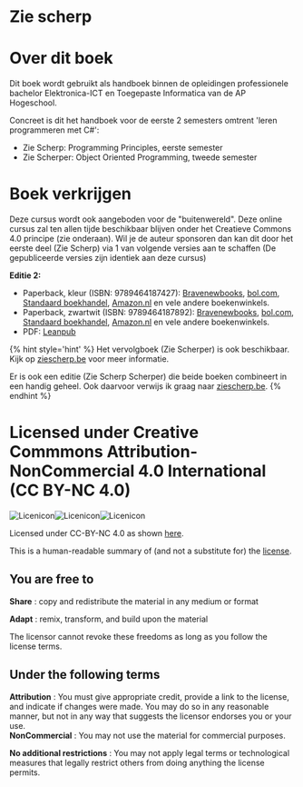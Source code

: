 # Zie scherp
# Over dit boek

Dit boek wordt gebruikt als handboek binnen de opleidingen professionele bachelor Elektronica-ICT en Toegepaste Informatica van de AP Hogeschool.

Concreet is dit het handboek voor de eerste 2 semesters omtrent 'leren programmeren met C\#':

* Zie Scherp: Programming Principles, eerste semester
* Zie Scherper: Object Oriented Programming, tweede semester

# Boek verkrijgen

Deze cursus wordt ook aangeboden voor de "buitenwereld". Deze online cursus zal ten allen tijde beschikbaar blijven onder het Creatieve Commons 4.0 principe (zie onderaan). Wil je de auteur sponsoren dan kan dit door het eerste deel (Zie Scherp) via 1 van volgende versies aan te schaffen (De gepubliceerde versies zijn identiek aan deze cursus)

**Editie 2:**
* Paperback, kleur (ISBN: 9789464187427): [Bravenewbooks](https://www.bravenewbooks.nl/shop/index.php/catalog/product/view/id/544359/s/zie-scherp-c-voor-beginners-enthousiastelingen-en-geeks-251307-www-bravenewbooks-nl/), [bol.com](https://www.bol.com/nl/p/zie-scherp/9300000023492179/?bltgh=pyHQVLKbHvqg3UcCFz9Crw.1_4.6.ProductImage), [Standaard boekhandel](https://www.standaardboekhandel.be/p/zie-scherp-9789464187427), [Amazon.nl](https://www.amazon.nl/dp/9464187425/ref=sr_1_3?__mk_nl_NL=%C3%85M%C3%85%C5%BD%C3%95%C3%91&dchild=1&keywords=zie+scherp&qid=1611095821&sr=8-3) en vele andere boekenwinkels.
* Paperback, zwartwit (ISBN: 9789464187892): [Bravenewbooks](https://www.bravenewbooks.nl/shop/index.php/catalog/product/view/id/544439/s/zie-scherp-c-voor-beginners-enthousiastelingen-en-geeks-zwartwit-editie-252007-www-bravenewbooks-nl/), [bol.com](https://www.bol.com/nl/p/zie-scherp/9300000023492108/?bltgh=m6bIdbUGWkGwdhcHLmNDmw.1_4.8.ProductTitle), [Standaard boekhandel](https://www.standaardboekhandel.be/p/zie-scherp-9789464187892), [Amazon.nl](https://www.amazon.nl/dp/9464187891/ref=sr_1_2?__mk_nl_NL=%C3%85M%C3%85%C5%BD%C3%95%C3%91&dchild=1&keywords=zie+scherp&qid=1611095821&sr=8-2) en vele andere boekenwinkels.
* PDF: [Leanpub](http://leanpub.com/ziescherp/)




{% hint style='hint' %}
Het vervolgboek (Zie Scherper) is ook beschikbaar. Kijk op [ziescherp.be](ziescherp.be) voor meer informatie.

Er is ook een editie (Zie Scherp Scherper) die beide boeken combineert in een handig geheel. Ook daarvoor verwijs ik graag naar  [ziescherp.be](ziescherp.be).
{% endhint %}



# Licensed under Creative Commmons Attribution-NonCommercial 4.0 International \(CC BY-NC 4.0\)

![Licenicon](/assets/ccicon.png)![Licenicon](/assets/ccat.png)![Licenicon](/assets/ccnc.png)

Licensed under CC-BY-NC 4.0 as shown [here](LICENSE.MD).

This is a human-readable summary of \(and not a substitute for\) the [license](LICENSE.MD).

## You are free to

**Share** : copy and redistribute the material in any medium or format

**Adapt** : remix, transform, and build upon the material

The licensor cannot revoke these freedoms as long as you follow the license terms.

## Under the following terms

**Attribution** : You must give appropriate credit, provide a link to the license, and indicate if changes were made. You may do so in any reasonable manner, but not in any way that suggests the licensor endorses you or your use.  
**NonCommercial** : You may not use the material for commercial purposes.

**No additional restrictions** : You may not apply legal terms or technological measures that legally restrict others from doing anything the license permits.
